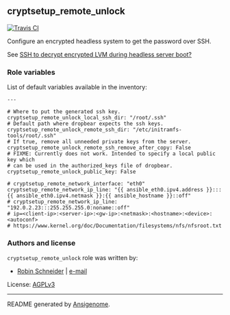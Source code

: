 ## cryptsetup_remote_unlock

[![Travis CI](http://img.shields.io/travis/ypid/ansible-cryptsetup_remote_unlock.svg?style=flat)](http://travis-ci.org/ypid/ansible-cryptsetup_remote_unlock)


Configure an encrypted headless system to get the password over SSH.

See [SSH to decrypt encrypted LVM during headless server boot?](http://unix.stackexchange.com/a/79203)




### Role variables

List of default variables available in the inventory:

    ---
    
    # Where to put the generated ssh key.
    cryptsetup_remote_unlock_local_ssh_dir: "/root/.ssh"
    # Default path where dropbear expects the ssh keys.
    cryptsetup_remote_unlock_remote_ssh_dir: "/etc/initramfs-tools/root/.ssh"
    # If true, remove all unneeded private keys from the server.
    cryptsetup_remote_unlock_remote_ssh_remove_after_copy: False
    # FIXME: Currently does not work. Intended to specify a local public key which
    # can be used in the authorized_keys file of dropbear.
    cryptsetup_remote_unlock_public_key: False
    
    # cryptsetup_remote_network_interface: "eth0"
    cryptsetup_remote_network_ip_line: "{{ ansible_eth0.ipv4.address }}:::{{ ansible_eth0.ipv4.netmask }}:{{ ansible_hostname }}::off"
    # cryptsetup_remote_network_ip_line: "192.0.2.23:::255.255.255.0:noname::off"
    # ip=<client-ip>:<server-ip>:<gw-ip>:<netmask>:<hostname>:<device>:<autoconf>
    # https://www.kernel.org/doc/Documentation/filesystems/nfs/nfsroot.txt




### Authors and license

`cryptsetup_remote_unlock` role was written by:

- [Robin Schneider](https://github.com/ypid) | [e-mail](mailto:ypid@riseup.net)

License: [AGPLv3](https://tldrlegal.com/license/gnu-affero-general-public-license-v3-%28agpl-3.0%29)

***

README generated by [Ansigenome](https://github.com/nickjj/ansigenome/).
